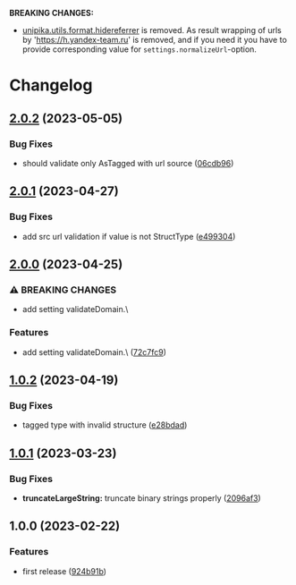 **BREAKING CHANGES:**

- [unipika.utils.format.hidereferrer](https://github.com/gravity-ui/unipika/blob/a35528d190e6b8e2a57bfba97d482083fc0c1647/lib/utils/format.js#L92-L94) is removed. As result wrapping of urls by 'https://h.yandex-team.ru' is removed, and if you need it you have to provide corresponding value for `settings.normalizeUrl`-option.

# Changelog

## [2.0.2](https://github.com/gravity-ui/unipika/compare/v2.0.1...v2.0.2) (2023-05-05)


### Bug Fixes

* should validate only AsTagged with url source ([06cdb96](https://github.com/gravity-ui/unipika/commit/06cdb9642b795d912537441aeccd721f8df94d1f))

## [2.0.1](https://github.com/gravity-ui/unipika/compare/v2.0.0...v2.0.1) (2023-04-27)


### Bug Fixes

* add src url validation if value is not StructType ([e499304](https://github.com/gravity-ui/unipika/commit/e49930442c800729cc13c09e8bf68d77a4d7a859))

## [2.0.0](https://github.com/gravity-ui/unipika/compare/v1.0.2...v2.0.0) (2023-04-25)


### ⚠ BREAKING CHANGES

* add setting validateDomain.\

### Features

* add setting validateDomain.\ ([72c7fc9](https://github.com/gravity-ui/unipika/commit/72c7fc98ce2dcf890cc49f4b7bf5d45cd70eb494))

## [1.0.2](https://github.com/gravity-ui/unipika/compare/v1.0.1...v1.0.2) (2023-04-19)


### Bug Fixes

* tagged type with invalid structure ([e28bdad](https://github.com/gravity-ui/unipika/commit/e28bdad6e5c50689c993d45eeaa914dda61f6d6c))

## [1.0.1](https://github.com/gravity-ui/unipika/compare/v1.0.0...v1.0.1) (2023-03-23)


### Bug Fixes

* **truncateLargeString:** truncate binary strings properly ([2096af3](https://github.com/gravity-ui/unipika/commit/2096af3eaeab5c8e3dc1f50bc1db8f26b45dce45))

## 1.0.0 (2023-02-22)


### Features

* first release ([924b91b](https://github.com/gravity-ui/unipika/commit/924b91b32986ed9f0142e384f02632d3cc6b496e))
